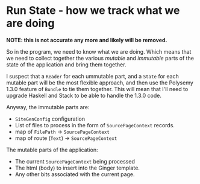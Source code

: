 # Run State - how we track what we are doing

**NOTE: this is not accurate any more and likely will be removed.**

So in the program, we need to know what we are doing.  Which means that we need
to collect together the various *mutable* and *immutable* parts of the state of
the application and bring them together.

I suspect that a `Reader` for each ummutable part, and a `State` for each
mutable part will be the most flexible approach, and then use the Polysemy
1.3.0 feature of `Bundle` to tie them together.  This will mean that I'll need
to upgrade Haskell and Stack to be able to handle the 1.3.0 code.

Anyway, the immutable parts are:

* `SiteGenConfig` configuration
* List of files to process in the form of `SourcePageContext` records.
* map of `FilePath` -> `SourcePageContext`
* map of route (`Text`) -> `SourcePageContext`

The mutable parts of the application:

* The current `SourcePageContext` being processed
* The html (body) to insert into the Ginger template.
* Any other bits associated with the current page.
